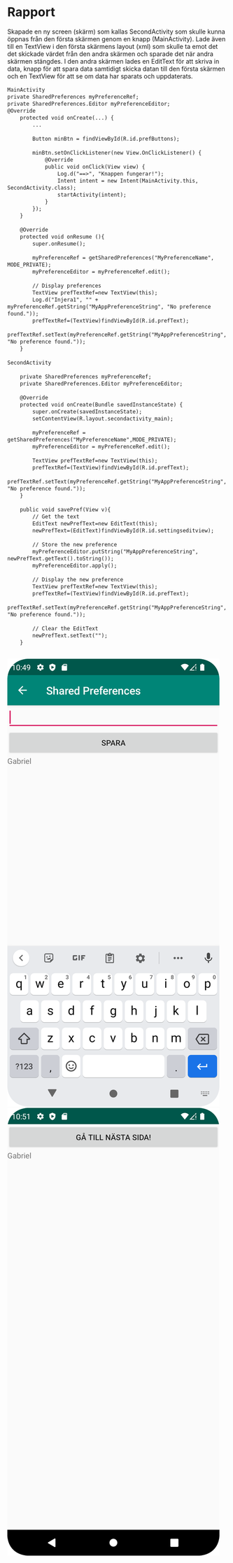 
# Rapport
Skapade en ny screen (skärm) som kallas SecondActivity som skulle kunna öppnas från den första skärmen genom en knapp
(MainActivity). Lade även till en TextView i den första skärmens layout (xml) som skulle ta emot det 
det skickade värdet från den andra skärmen och sparade det när andra skärmen stängdes. 
I den andra skärmen lades en EditText för att skriva in data, knapp för att spara data samtidigt skicka datan till den 
första skärmen och en TextView för att se om data har sparats och uppdaterats. 


```
MainActivity
private SharedPreferences myPreferenceRef;
private SharedPreferences.Editor myPreferenceEditor;
@Override
    protected void onCreate(...) {
        ...

        Button minBtn = findViewById(R.id.prefButtons);

        minBtn.setOnClickListener(new View.OnClickListener() {
            @Override
            public void onClick(View view) {
                Log.d("==>", "Knappen fungerar!");
                Intent intent = new Intent(MainActivity.this, SecondActivity.class);
                startActivity(intent);
            }
        });
    }
    
    @Override
    protected void onResume (){
        super.onResume();

        myPreferenceRef = getSharedPreferences("MyPreferenceName", MODE_PRIVATE);
        myPreferenceEditor = myPreferenceRef.edit();

        // Display preferences
        TextView prefTextRef=new TextView(this);
        Log.d("Injera1", "" + myPreferenceRef.getString("MyAppPreferenceString", "No preference found."));
        prefTextRef=(TextView)findViewById(R.id.prefText);
        prefTextRef.setText(myPreferenceRef.getString("MyAppPreferenceString", "No preference found."));
    }
    
SecondActivity

    private SharedPreferences myPreferenceRef;
    private SharedPreferences.Editor myPreferenceEditor;
    
    @Override
    protected void onCreate(Bundle savedInstanceState) {
        super.onCreate(savedInstanceState);
        setContentView(R.layout.secondactivity_main);

        myPreferenceRef = getSharedPreferences("MyPreferenceName",MODE_PRIVATE);
        myPreferenceEditor = myPreferenceRef.edit();

        TextView prefTextRef=new TextView(this);
        prefTextRef=(TextView)findViewById(R.id.prefText);
        prefTextRef.setText(myPreferenceRef.getString("MyAppPreferenceString", "No preference found."));
    }

    public void savePref(View v){
        // Get the text
        EditText newPrefText=new EditText(this);
        newPrefText=(EditText)findViewById(R.id.settingseditview);

        // Store the new preference
        myPreferenceEditor.putString("MyAppPreferenceString", newPrefText.getText().toString());
        myPreferenceEditor.apply();

        // Display the new preference
        TextView prefTextRef=new TextView(this);
        prefTextRef=(TextView)findViewById(R.id.prefText);
        prefTextRef.setText(myPreferenceRef.getString("MyAppPreferenceString", "No preference found."));

        // Clear the EditText
        newPrefText.setText("");
    }
    
```

![](bild1.png)
![](bild2.png)

